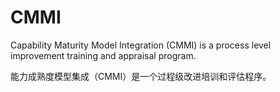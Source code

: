 # CMMI

Capability Maturity Model Integration (CMMI) is a process level improvement training and appraisal program.

能力成熟度模型集成（CMMI）是一个过程级改进培训和评估程序。
